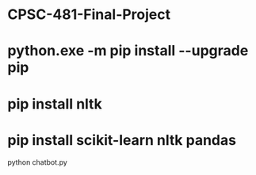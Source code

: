 # CPSC-481-Final-Project

# python.exe -m pip install --upgrade pip
# pip install nltk
# pip install scikit-learn nltk pandas

python chatbot.py

